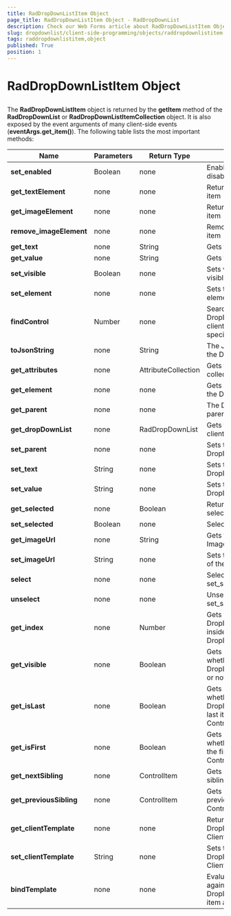 ```yaml
---
title: RadDropDownListItem Object
page_title: RadDropDownListItem Object - RadDropDownList
description: Check our Web Forms article about RadDropDownListItem Object.
slug: dropdownlist/client-side-programming/objects/raddropdownlistitem-object
tags: raddropdownlistitem,object
published: True
position: 1
---
```


# RadDropDownListItem Object



## 

The **RadDropDownListItem** object is returned by the **getItem** method of the **RadDropDownList** or **RadDropDownListItemCollection** object. It is also exposed by the event arguments of many client-side events (**eventArgs.get_item()**). The following table lists the most important methods:


|  **Name**  |  **Parameters**  |  **Return Type**  |  **Description**  |
| ------ | ------ | ------ | ------ |
| **set_enabled** |Boolean|none|Enables the item if it is disabled|
| **get_textElement** |none|none|Returns the <span/> element of the item|
| **get_imageElement** |none|none|Returns the <img/> element of the item|
| **remove_imageElement** |none|none|Removes the <img/> element of the item|
| **get_text** |none|String|Gets the Text of the item|
| **get_value** |none|String|Gets th Value of the item|
| **set_visible** |Boolean|none|Sets whether the item is visible|
| **set_element** |none|none|Sets the item's DOM element|
| **findControl** |Number|none|Searches the DropDownListItem for a client control with the specified id parameter.|
| **toJsonString** |none|String|The JSON representation of the DropDownListItem|
| **get_attributes** |none|AttributeCollection|Gets the arbitrary attributes collection|
| **get_element** |none|none|Gets he DOM element for the DropDownListItem|
| **get_parent** |none|none|The DropDownListItem's parent|
| **get_dropDownList** |none|RadDropDownList|Gets the RadDropDownList client-object|
| **set_parent** |none|none|Sets the DropDownListItem's parent|
| **set_text** |String|none|Sets the DropDownListItem's text|
| **set_value** |String|none|Sets the DropDownListItem's value|
| **get_selected** |none|Boolean|Returns whether the item is selected|
| **set_selected** |Boolean|none|Selects the item|
| **get_imageUrl** |none|String|Gets the value of the ImageUrl property|
| **set_imageUrl** |String|none|Sets the ImageUrl property of the item|
| **select** |none|none|Selects the item (equal to set_selected(true))|
| **unselect** |none|none|Unselects the item (equal to set_selected(false))|
| **get_index** |none|Number|Gets the DropDownListItem's index inside the DropDownListItemCollection|
| **get_visible** |none|Boolean|Gets a value indicating whether the DropDownListItem is visible or not|
| **get_isLast** |none|Boolean|Gets a value indicating whether the DropDownListItem is the last item in the ControlItemCollection|
| **get_isFirst** |none|Boolean|Gets a value indicating whether the ControlItem is the first item in the ControlItemCollection|
| **get_nextSibling** |none|ControlItem|Gets an instance of the next sibling of a ControlItem|
| **get_previousSibling** |none|ControlItem|Gets an instance of the previous sibling of a ControlItem.|
| **get_clientTemplate** |none|none|Returns the value of the DropDownListItem's ClientTemplate property.|
| **set_clientTemplate** |String|none|Sets the value of the DropDownListItem's ClientTemplate property.|
| **bindTemplate** |none|none|Evaluates the template against the DropDownListItem's data item and applies it.|
